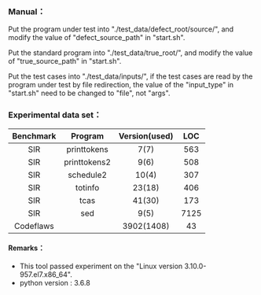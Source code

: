 ### Manual：

Put the program under test into "./test_data/defect_root/source/", and modify the value of "defect_source_path" in "start.sh".

Put the standard program into "./test_data/true_root/", and modify the value of "true_source_path" in "start.sh".

Put the test cases into "./test_data/inputs/", if the test cases are read by the program under test by file redirection, the value of the "input_type" in "start.sh" need to be changed to "file", not "args".

### Experimental data set：

| Benchmark |   Program    | Version(used) | LOC  |
| :-------: | :----------: | :-----------: | :--: |
|    SIR    | printtokens  |     7(7)      | 563  |
|    SIR    | printtokens2 |     9(6)      | 508  |
|    SIR    |  schedule2   |     10(4)     | 307  |
|    SIR    |   totinfo    |    23(18)     | 406  |
|    SIR    |     tcas     |    41(30)     | 173  |
|    SIR    |     sed      |     9(5)      | 7125 |
| Codeflaws |              |  3902(1408)   |  43  |

#### Remarks：

* This tool passed experiment on the "Linux version 3.10.0-957.el7.x86_64".
* python version : 3.6.8
